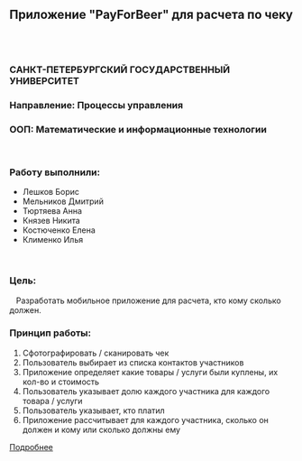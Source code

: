 ## Приложение "PayForBeer" для расчета по чеку
<br><br>
### САНКТ-ПЕТЕРБУРГСКИЙ ГОСУДАРСТВЕННЫЙ УНИВЕРСИТЕТ
### Направление: Процессы управления
### ООП: Математические и информационные технологии
<br>

### Работу выполнили:

<ul>
  <li>Лешков Борис<br></li>
  <li>Мельников Дмитрий<br></li>
  <li>Тюртяева Анна<br></li>
  <li>Князев Никита<br></li>
  <li>Костюченко Елена<br></li>
  <li>Клименко Илья<br></li>
</ul>
<br>

### Цель:
&nbsp;&nbsp; Разработать мобильное приложение для расчета, кто кому сколько должен.


### Принцип работы:
<ol>
 <li>Сфотографировать / сканировать чек</li>
 <li>Пользователь выбирает из списка контактов участников</li>
 <li>Приложение определяет какие товары / услуги были куплены, их кол-во и стоимость</li>
 <li>Пользователь указывает долю каждого участника для каждого товара / услуги</li>
 <li>Пользователь указывает, кто платил</li>
 <li>Приложение рассчитывает для каждого участника, сколько он должен и кому или сколько должны ему</li>
</ol>

[Подробнее](https://github.com/BagzzBunny/ploti_za_pivo/wiki)
